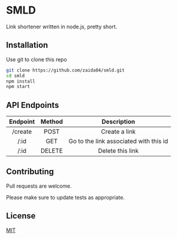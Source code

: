 # SMLD

Link shortener written in node.js, pretty short.

## Installation

Use git to clone this repo

```bash
git clone https://github.com/zaida04/smld.git
cd smld
npm install
npm start
```

## API Endpoints
| Endpoint | Method | Description |
| :---:         |     :---:      |          :---: |
| /create  | POST    | Create a link    |
| /:id    | GET  | Go to the link associated with this id    |
| /:id | DELETE| Delete this link|

## Contributing
Pull requests are welcome.

Please make sure to update tests as appropriate.

## License
[MIT](https://choosealicense.com/licenses/mit/)
